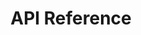 ---
title: API Reference

language_tabs: # must be one of https://git.io/vQNgJ
  - shell : cURL
  - csharp : C#

toc_footers:

includes:
  - api_reference/index
  - api_reference/introduction
  - api_reference/introduction/basics
  - api_reference/introduction/environments
  - api_reference/introduction/pagination
  - api_reference/introduction/errors
  - api_reference/introduction/rate_limits
  - api_reference/authentication

  - customer/index
  - customer/introduction
  - customer/order_request/index
  - customer/order_request/create_room_rental
  - customer/order_request/create_virtual_lab
  - customer/order_request/list
  - customer/order_request/get
  - customer/order_request/cancel
  - customer/order/index
  - customer/order/list
  - customer/order/get
  - customer/course/index
  - customer/course/list
  - customer/course/get
  
  - partner/index
  - partner/introduction
  
  - partner/referrals/index
  - partner/referrals/create_customer_leads
  - partner/referrals/create_company_newsletters
  - partner/venue_locations

  - appendix/index
  - appendix/introduction
  - appendix/lists/index
  - appendix/lists/timezone
  - appendix/lists/virtual_lab_datacenters

search: true
---